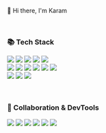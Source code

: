 <!--
**ramram222/ramram222** is a ✨ _special_ ✨ repository because its `README.md` (this file) appears on your GitHub profile.

Here are some ideas to get you started:

- 🔭 I’m currently working on ...
- 🌱 I’m currently learning ...
- 👯 I’m looking to collaborate on ...
- 🤔 I’m looking for help with ...
- 💬 Ask me about ...
- 📫 How to reach me: ...
- 😄 Pronouns: ...
- ⚡ Fun fact: ...
-->

<div>
  <p>
    👋 Hi there, I'm Karam
  </p>
  
  <br/>
  <h3>📚 Tech Stack</h3>
  <p>
    <img src="https://img.shields.io/badge/JAVA-007396?style=for-the-badge&logo=Java&logoColor=white">
    <img src="https://img.shields.io/badge/Spring Boot-6DB33F?style=for-the-badge&logo=springboot&logoColor=yellow">
    <img src="https://img.shields.io/badge/MySQL-4479A1?style=for-the-badge&logo=MySQL&logoColor=white">
    <img src="https://img.shields.io/badge/Hibernate-59666C?style=for-the-badge&logo=hibernate&logoColor=white">
    <img src="https://img.shields.io/badge/Python-3776AB?style=for-the-badge&logo=Python&logoColor=white"><br/>
    <img src="https://img.shields.io/badge/Vue.js-4FC08D?style=for-the-badge&logo=vuedotjs&logoColor=white">
    <img src="https://img.shields.io/badge/Vuetify-1867C0?style=for-the-badge&logo=vuetify&logoColor=white"> 
    <img src="https://img.shields.io/badge/Flutter-02569B?style=for-the-badge&logo=flutter&logoColor=white">
    <img src="https://img.shields.io/badge/JavaScript-F7DF1E?style=for-the-badge&logo=JavaScript&logoColor=white">
    <img src="https://img.shields.io/badge/HTML5-E34F26?style=for-the-badge&logo=HTML5&logoColor=white">
    <img src="https://img.shields.io/badge/Css-1572B6?style=for-the-badge&logo=Css&logoColor=white"><br/>
    <img src="https://img.shields.io/badge/Docker-2496ED?style=for-the-badge&logo=Docker&logoColor=white"> 
    <img src="https://img.shields.io/badge/Redis-DC382D?style=for-the-badge&logo=redis&logoColor=white">
    <img src="https://img.shields.io/badge/aws-232F3E?style=for-the-badge&logo=Amazon aws&logoColor=white">
  </p>

  <br/>
  <h3>💁 Collaboration & DevTools</h3>
  <p>
    <img src="https://img.shields.io/badge/Notion-000000?style=for-the-badge&logo=notion&logoColor=white">
    <img src="https://img.shields.io/badge/Slack-4A154B?style=for-the-badge&logo=Slack&logoColor=white">
    <img src="https://img.shields.io/badge/IntelliJ IDEA-000000?style=for-the-badge&logo=intellijidea&logoColor=white">
    <img src="https://img.shields.io/badge/Android Studio-3DDC84?style=for-the-badge&logo=androidstudio&logoColor=white">
    <img src="https://img.shields.io/badge/Git-F05032?style=for-the-badge&logo=Git&logoColor=white">
    <img src="https://img.shields.io/badge/GitHub-181717?style=for-the-badge&logo=GitHub&logoColor=white">
  </p>
  
<!--   <br/>
  <div>
    <h3>📌 Github log</h3>
  
  ![ramram222's GitHub stats](https://github-readme-stats.vercel.app/api?username=ramram222&show_icons=true&theme=flag-india)
  
  ![Top Langs](https://github-readme-stats.vercel.app/api/top-langs/?username=ramram222&layout=compact&theme=flag-india)
    
  </div> -->

</div>


<!-- #### 📚 Back-end
  <img src="https://img.shields.io/badge/JAVA-007396?style=for-the-badge&logo=Java&logoColor=white">
  <img src="https://img.shields.io/badge/Spring Boot-6DB33F?style=for-the-badge&logo=springboot&logoColor=yellow">
  <img src="https://img.shields.io/badge/MySQL-4479A1?style=for-the-badge&logo=MySQL&logoColor=white">
  <img src="https://img.shields.io/badge/Hibernate-59666C?style=for-the-badge&logo=hibernate&logoColor=white">
  <img src="https://img.shields.io/badge/Python-3776AB?style=for-the-badge&logo=Python&logoColor=white">

#### 📚 Frond-end
  <img src="https://img.shields.io/badge/Vue.js-4FC08D?style=for-the-badge&logo=vuedotjs&logoColor=white">
  <img src="https://img.shields.io/badge/Vuetify-1867C0?style=for-the-badge&logo=vuetify&logoColor=white"> 
  <img src="https://img.shields.io/badge/Flutter-02569B?style=for-the-badge&logo=flutter&logoColor=white">
  <img src="https://img.shields.io/badge/JavaScript-F7DF1E?style=for-the-badge&logo=JavaScript&logoColor=white">
  <img src="https://img.shields.io/badge/HTML5-E34F26?style=for-the-badge&logo=HTML5&logoColor=white">
  <img src="https://img.shields.io/badge/Css-1572B6?style=for-the-badge&logo=Css&logoColor=white">

  
#### 📚 DevOps
  
  <img src="https://img.shields.io/badge/Docker-2496ED?style=for-the-badge&logo=Docker&logoColor=white"> 
  <img src="https://img.shields.io/badge/Redis-DC382D?style=for-the-badge&logo=redis&logoColor=white">
  <img src="https://img.shields.io/badge/aws-232F3E?style=for-the-badge&logo=Amazon aws&logoColor=white"> -->
  
<!-- #### 📌 Github log
  ![ramram222's GitHub stats](https://github-readme-stats.vercel.app/api?username=ramram222&show_icons=true&theme=gruvbox) -->

<!-- <img src="https://img.shields.io/badge/스택이름-색상코드?style=flat-square&logo=로고명&logoColor=로고색"/> -->
